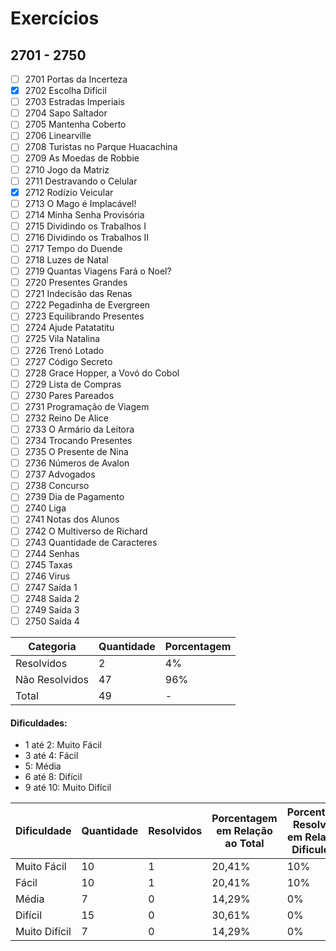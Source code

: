# Exercícios
## 2701 - 2750

- [ ] 2701	Portas da Incerteza
- [x] 2702	Escolha Difícil
- [ ] 2703	Estradas Imperiais
- [ ] 2704	Sapo Saltador
- [ ] 2705	Mantenha Coberto
- [ ] 2706	Linearville
- [ ] 2708	Turistas no Parque Huacachina
- [ ] 2709	As Moedas de Robbie
- [ ] 2710	Jogo da Matriz
- [ ] 2711	Destravando o Celular
- [x] 2712	Rodízio Veicular
- [ ] 2713	O Mago é Implacável!
- [ ] 2714	Minha Senha Provisória
- [ ] 2715	Dividindo os Trabalhos I
- [ ] 2716	Dividindo os Trabalhos II
- [ ] 2717	Tempo do Duende
- [ ] 2718	Luzes de Natal
- [ ] 2719	Quantas Viagens Fará o Noel?
- [ ] 2720	Presentes Grandes
- [ ] 2721	Indecisão das Renas
- [ ] 2722	Pegadinha de Evergreen
- [ ] 2723	Equilibrando Presentes
- [ ] 2724	Ajude Patatatitu
- [ ] 2725	Vila Natalina
- [ ] 2726	Trenó Lotado
- [ ] 2727	Código Secreto
- [ ] 2728	Grace Hopper, a Vovó do Cobol
- [ ] 2729	Lista de Compras
- [ ] 2730	Pares Pareados
- [ ] 2731	Programação de Viagem
- [ ] 2732	Reino De Alice
- [ ] 2733	O Armário da Leitora
- [ ] 2734	Trocando Presentes
- [ ] 2735	O Presente de Nina
- [ ] 2736	Números de Avalon
- [ ] 2737	Advogados
- [ ] 2738	Concurso
- [ ] 2739	Dia de Pagamento
- [ ] 2740	Liga
- [ ] 2741	Notas dos Alunos
- [ ] 2742	O Multiverso de Richard
- [ ] 2743	Quantidade de Caracteres
- [ ] 2744	Senhas
- [ ] 2745	Taxas
- [ ] 2746	Virus
- [ ] 2747	Saída 1
- [ ] 2748	Saída 2
- [ ] 2749	Saída 3
- [ ] 2750	Saída 4

| Categoria  | Quantidade | Porcentagem |
| ------------- | ------------- | ------------- |
| Resolvidos | 2 | 4% |
| Não Resolvidos  | 47 | 96% |
| Total  | 49 | - |

#### Dificuldades:
- 1 até 2: Muito Fácil
- 3 até 4: Fácil
- 5: Média
- 6 até 8: Difícil
- 9 até 10: Muito Difícil

| Dificuldade | Quantidade | Resolvidos | Porcentagem em Relação ao Total | Porcentagem Resolvidos em Relação à Dificuldade|
| ------------- | ------------- | ------------- | ------------- | ------------- |
| Muito Fácil | 10 | 1 | 20,41% | 10% |
| Fácil | 10 | 1 | 20,41% | 10% |
| Média | 7 | 0 | 14,29% | 0% |
| Difícil | 15 | 0 | 30,61% | 0% |
| Muito Difícil | 7 | 0 | 14,29% | 0% |



